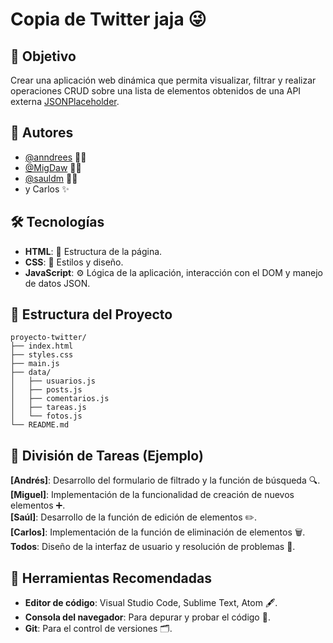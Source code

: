 # Copia de Twitter jaja 😜  

## 🎯 Objetivo  

Crear una aplicación web dinámica que permita visualizar, filtrar y realizar operaciones CRUD sobre una lista de elementos obtenidos de una API externa [JSONPlaceholder](https://jsonplaceholder.typicode.com/).  

## 👥 Autores

- [@anndrees](https://www.github.com/anndrees) 🧑‍💻  
- [@MigDaw](https://www.github.com/MigDaw) 👨‍💻  
- [@sauldm](https://www.github.com/sauldm) 👩‍💻  
- y Carlos ✨  

## 🛠️ Tecnologías  

- **HTML**: 🧱 Estructura de la página.  
- **CSS**: 🎨 Estilos y diseño.  
- **JavaScript**: ⚙️ Lógica de la aplicación, interacción con el DOM y manejo de datos JSON.  

## 📂 Estructura del Proyecto  

```text
proyecto-twitter/
├── index.html
├── styles.css
├── main.js
├── data/
│   ├── usuarios.js
│   ├── posts.js
│   ├── comentarios.js
│   ├── tareas.js
│   └── fotos.js
└── README.md
```

## 🧩 División de Tareas (Ejemplo)  

**[Andrés]**: Desarrollo del formulario de filtrado y la función de búsqueda 🔍.  
**[Miguel]**: Implementación de la funcionalidad de creación de nuevos elementos ➕.  
**[Saúl]**: Desarrollo de la función de edición de elementos ✏️.  
**[Carlos]**: Implementación de la función de eliminación de elementos 🗑️.  
**Todos**: Diseño de la interfaz de usuario y resolución de problemas 🤝.  

## 🔧 Herramientas Recomendadas  

- **Editor de código**: Visual Studio Code, Sublime Text, Atom 🖋️.  
- **Consola del navegador**: Para depurar y probar el código 🐛.  
- **Git**: Para el control de versiones 🗂️.  
